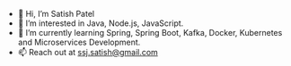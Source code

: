 - 👋 Hi, I’m Satish Patel
- 👀 I’m interested in Java, Node.js, JavaScript.
- 🌱 I’m currently learning Spring, Spring Boot, Kafka, Docker, Kubernetes and Microservices Development.
- 📫 Reach out at ssj.satish@gmail.com

<!---
ssjsatish/ssjsatish is a ✨ special ✨ repository because its `README.md` (this file) appears on your GitHub profile.
You can click the Preview link to take a look at your changes.
--->
